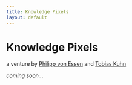 ```yaml
---
title: Knowledge Pixels
layout: default
---
```


# Knowledge Pixels

a venture by [Philipp von Essen](mailto:ph.vonessen@bluewin.ch) and [Tobias Kuhn](mailto:kuhntobias@gmail.com)

_coming soon..._
